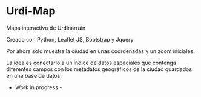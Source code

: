 # Urdi-Map
Mapa interactivo de Urdinarrain

Creado con Python, Leaflet JS, Bootstrap y Jquery

Por ahora solo muestra la ciudad en unas coordenadas y un zoom iniciales. 

La idea es conectarlo a un índice de datos espaciales que contenga diferentes campos con los metadatos geográficos de la ciudad guardados en una base de datos. 

- Work in progress -
